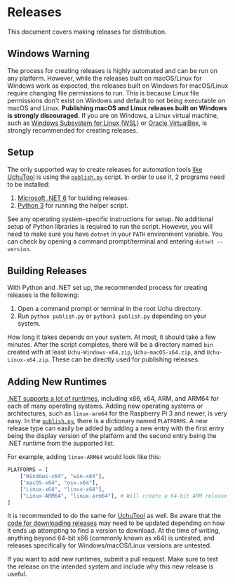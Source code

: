 # Releases
This document covers making releases for distribution.

## Windows Warning
The process for creating releases is highly automated and can be run on
any platform. However, while the releases built on macOS/Linux for Windows work
as expected, the releases built on Windows for macOS/Linux require changing
file permissions to run. This is because Linux file permissions don't exist
on Windows and default to not being executable on macOS and Linux. **Publishing
macOS and Linux releases built on Windows is strongly discouraged.**
If you are on Windows, a Linux virtual machine, such as [Windows Subsystem for Linux (WSL)](https://docs.microsoft.com/en-us/windows/wsl/about)
or [Oracle VirtualBox](https://www.virtualbox.org/), is strongly recommended
for creating releases.

## Setup
The only supported way to create releases for automation tools [like UchuTool](https://github.com/UchuServer/UchuTool)
is using the [`publish.py`](../publish.py) script. In order to use it, 2 programs
need to be installed:
1. [Microsoft .NET 6](https://dotnet.microsoft.com/en-us/download/dotnet/6.0) for building releases.
2. [Python 3](https://www.python.org/downloads/) for running the helper script.

See any operating system-specific instructions for setup. No additional setup
of Python libraries is required to run the script. However, you will need to
make sure you have `dotnet` in your `PATH` environment variable. You can check
by opening a command prompt/terminal and entering `dotnet --version`.

## Building Releases
With Python and .NET set up, the recommended process for creating releases is
the following:
1. Open a command prompt or terminal in the root Uchu directory.
2. Run `python publish.py` or `python3 publish.py` depending on your system.

How long it takes depends on your system. At most, it should take a few minutes.
After the script completes, there will be a directory named `bin` created with
at least `Uchu-Windows-x64.zip`, `Uchu-macOS-x64.zip`, and `Uchu-Linux-x64.zip`.
These can be directly used for publishing releases.

## Adding New Runtimes
[.NET supports a lot of runtimes](https://github.com/dotnet/runtime/blob/main/src/libraries/Microsoft.NETCore.Platforms/src/runtime.json),
including x86, x64, ARM, and ARM64 for each of many operating systems.
Adding new operating systems or architectures, such as `linux-arm64` for the
Raspberry Pi 3 and newer, is very easy. In the [`publish.py`](../publish.py),
there is a dictionary named `PLATFORMS`. A new release type can easily
be added by adding a new entry with the first entry being the display version
of the platform and the second entry being the .NET runtime from the supported
list.

For example, adding `linux-ARM64` would look like this:
```python
PLATFORMS = [
    ["Windows-x64", "win-x64"],
    ["macOS-x64", "osx-x64"],
    ["Linux-x64", "linux-x64"],
    ["Linux-ARM64", "linux-arm64"], # Will create a 64-bit ARM release for Linux (linux-arm64) as Uchu-Linux-ARM64.zip
]
```

It is recommended to do the same for [UchuTool](https://github.com/UchuServer/UchuTool)
as well. Be aware that the [code for downloading releases](https://github.com/UchuServer/UchuTool/blob/master/Uchu.Tool/Action/Update.cs)
may need to be updated depending on how it ends up attempting to find a version to download.
At the time of writing, anything beyond 64-bit x86 (commonly known as x64) is untested,
and releases specifically for Windows/macOS/Linux versions are untested.

If you want to add new runtimes, submit a pull request. Make sure to test the
release on the intended system and include why this new release is useful.